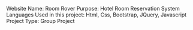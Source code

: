 Website Name: Room Rover
Purpose: Hotel Room Reservation System
Languages Used in this project: Html, Css, Bootstrap, JQuery, Javascript
Project Type: Group Project
